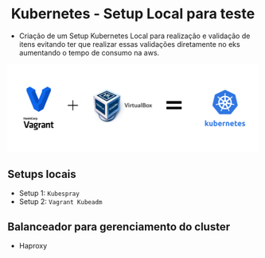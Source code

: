 <h1 align="center">Kubernetes - Setup Local para teste</h1>

- Criação de um Setup Kubernetes Local para realização e validação de itens evitando ter que realizar essas validações diretamente no eks aumentando o tempo de consumo na aws. 

<p align="center">
  <img alt="Ansible" src="../data/kube-vagrant.png">
</p>

## Setups locais

- Setup 1: `Kubespray`
- Setup 2: `Vagrant Kubeadm`

## Balanceador para gerenciamento do cluster

- Haproxy
